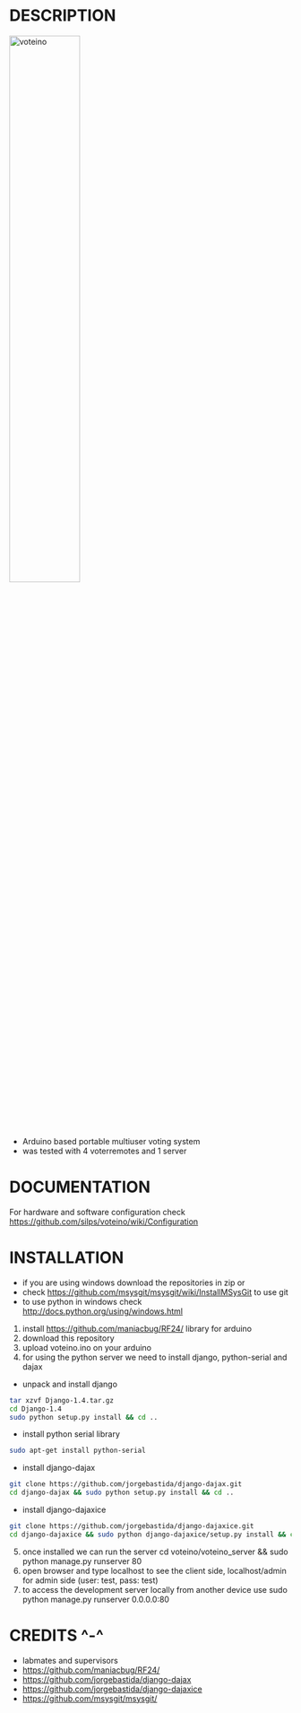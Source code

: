 DESCRIPTION
===========

<img src="https://lh3.googleusercontent.com/-Lm9tx6z2f44/T_IAwTHJOoI/AAAAAAAAHtM/Ms3wbcFrrfQ/w1252-h939-no/DSCN1303.JPG" alt="voteino" width="50%">

* Arduino based portable multiuser voting system
* was tested with 4 voterremotes and 1 server


DOCUMENTATION
=============

For hardware and software configuration check https://github.com/silps/voteino/wiki/Configuration


INSTALLATION
============

* if you are using windows download the repositories in zip or 
* check https://github.com/msysgit/msysgit/wiki/InstallMSysGit to use git
* to use python in windows check http://docs.python.org/using/windows.html

1. install https://github.com/maniacbug/RF24/ library for arduino
2. download this repository
3. upload voteino.ino on your arduino
4. for using the python server we need to install django, python-serial and dajax

* unpack and install django
```bash
tar xzvf Django-1.4.tar.gz
cd Django-1.4
sudo python setup.py install && cd ..
```
* install python serial library
```bash
sudo apt-get install python-serial
```
* install django-dajax
```bash
git clone https://github.com/jorgebastida/django-dajax.git
cd django-dajax && sudo python setup.py install && cd ..
```
* install django-dajaxice
```bash
git clone https://github.com/jorgebastida/django-dajaxice.git
cd django-dajaxice && sudo python django-dajaxice/setup.py install && cd ..
```
5. once installed we can run the server
cd voteino/voteino_server && sudo python manage.py runserver 80
6. open browser and type localhost to see the client side, localhost/admin for admin side (user: test, pass: test)
7. to access the development server locally from another device use sudo python manage.py runserver 0.0.0.0:80


CREDITS ^-^
===========

* labmates and supervisors
* https://github.com/maniacbug/RF24/
* https://github.com/jorgebastida/django-dajax
* https://github.com/jorgebastida/django-dajaxice
* https://github.com/msysgit/msysgit/
